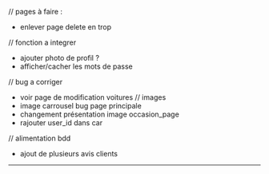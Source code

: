 // pages à faire :
<!-- - horaires + bdd horaires -> requete et changement dans back office -->
<!-- - avis clients + bdd avis + page delete avis -> validation en back office, création note avis client en étoile /5 ?,  -->
<!-- - page de création de compte employer et de suppression (table users deja créé)
- affichage en fonction des admins -->
<!-- - page admin de contact -->
- enlever page delete en trop


// fonction a integrer
<!-- - requete de suppression images add car, suppriemr image table car -> requete table image_car -->
<!-- - requete de suppresion d'article service, add service -->
<!-- - Formulaire de contact -->
- ajouter photo de profil ?
- afficher/cacher les mots de passe
<!-- - ajouter champ "verify" dans bdd et faire un if pour afficher -->



// bug a corriger 
<!-- - tout les chemins des images -->
<!-- - messages [] et errors [] dans add service/ add car et delete car (div bugger) -->
<!-- - image qui ne s'enregistre pas en bdd sur add car -->
<!-- - voir page de modification services -->
- voir page de modification voitures // images
- image carrousel bug page principale
- changement présentation image occasion_page
- rajouter user_id dans car



// alimentation bdd
<!-- - ajout de plusieur véhicules en bdd -->
- ajout de plusieurs avis clients

________________________________________________________________________________